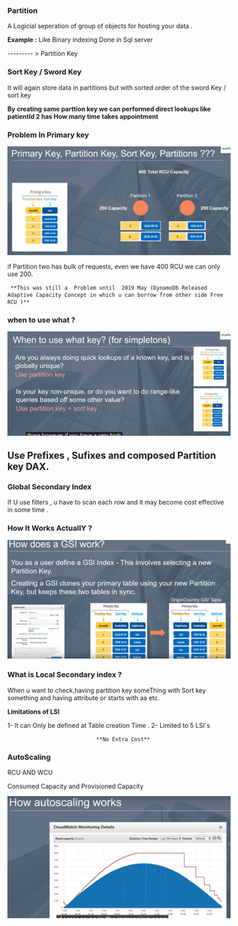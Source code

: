 ### Partition

A Logicial seperation of  group of objects for hosting your data .

**Example :** Like Binary indexing Done in Sql server

--------- > Partition Key

### Sort Key / Sword Key 

It will again store data in partitions but with sorted order of the sword Key / sort key

**By creating same parttion key we can performed direct lookups like patientId 2 has How many time takes appointment**

### Problem In Primary key 

![](Images/ProblemPrimaryKey.png)

if Partition two  has bulk of requests, even we have  400 RCU we can only use 200.

     **This was still a  Problem until  2019 May (DynamoDb Released Adaptive Capacity Concept in which u can borrow from other side Free RCU )**
                                     
### when to use what ?

![](Images/Usage.png)

## Use Prefixes , Sufixes and composed Partition key DAX.


### Global Secondary Index

If U use filters , u have to scan each row and it may become cost effective in some time .

### How It Works ActuallY ?

![](Images/GSIWork.png)

### What is Local Secondary index ?

When u want to check,having partition key someThing with Sort key something and having attribute or starts with aa etc.

**Limitations of LSI**

1- It can Only be defined at Table creation Time .
2- Limited to 5 LSI`s
        
                                **No Extra Cost**

### AutoScaling 

RCU AND WCU 

Consumed Capacity and Provisioned Capacity 

![](Images/AutoScaling.png)

